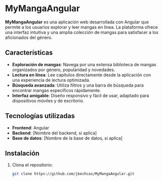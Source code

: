 # MyMangaAngular

**MyMangaAngular** es una aplicación web desarrollada con Angular que permite a los usuarios explorar y leer mangas en línea. La plataforma ofrece una interfaz intuitiva y una amplia colección de mangas para satisfacer a los aficionados del género.

## Características

- **Exploración de mangas**: Navega por una extensa biblioteca de mangas organizados por género, popularidad y novedades.
- **Lectura en línea**: Lee capítulos directamente desde la aplicación con una experiencia de lectura optimizada.
- **Búsqueda avanzada**: Utiliza filtros y una barra de búsqueda para encontrar mangas específicos rápidamente.
- **Interfaz amigable**: Diseño responsivo y fácil de usar, adaptado para dispositivos móviles y de escritorio.

## Tecnologías utilizadas

- **Frontend**: Angular
- **Backend**: [Nombre del backend, si aplica]
- **Base de datos**: [Nombre de la base de datos, si aplica]

## Instalación

1. Clona el repositorio:

   ```bash
   git clone https://github.com/jbechcas/MyMangaAngular.git
